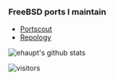### FreeBSD ports I maintain
* [Portscout](https://portscout.freebsd.org/ehaupt@freebsd.org.html)
* [Repology](https://repology.org/projects/?search=&maintainer=ehaupt%40freebsd.org&category=&inrepo=freebsd&notinrepo=&repos=&families=&repos_newest=&families_newest=)

![ehaupt's github stats](https://github-readme-stats.vercel.app/api?username=ehaupt&show_icons=true&theme=graywhite)

![visitors](https://visitor-badge.glitch.me/badge?page_id=ehaupt.count_visitors)
